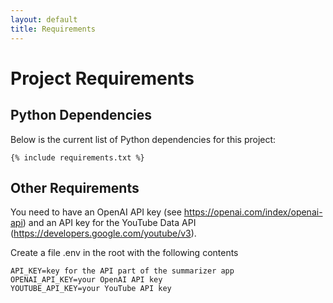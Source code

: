 ```yaml
---
layout: default
title: Requirements
---
```


# Project Requirements

## Python Dependencies

Below is the current list of Python dependencies for this project:

```
{% include requirements.txt %}
```

## Other Requirements

You need to have an OpenAI API key (see https://openai.com/index/openai-api) and an API key for the YouTube Data API (https://developers.google.com/youtube/v3).

Create a file .env in the root with the following contents
```
API_KEY=key for the API part of the summarizer app
OPENAI_API_KEY=your OpenAI API key
YOUTUBE_API_KEY=your YouTube API key
```
